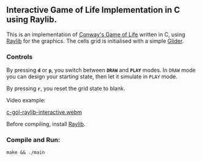 ## Interactive Game of Life Implementation in C using Raylib.

This is an implementation of [Conway's Game of Life](https://en.wikipedia.org/wiki/Conway%27s_Game_of_Life) written in C, using [Raylib](https://www.raylib.com/) for the graphics.
The cells grid is initialised with a simple [Glider](https://conwaylife.com/wiki/Glider).

### Controls

By pressing **`d`** or **`p`**, you switch between **`DRAW`** and **`PLAY`** modes. In `DRAW` mode you can design your starting state, then let it simulate in `PLAY` mode.

By pressing **`r`**, you reset the grid state to blank.

Video example:

[c-gol-raylib-interactive.webm](https://github.com/user-attachments/assets/78b1f81f-25a3-47a1-ace7-630c7b1ca504)

Before compiling, install [Raylib](https://www.raylib.com/).

### Compile and Run:

```console
make && ./main
```
